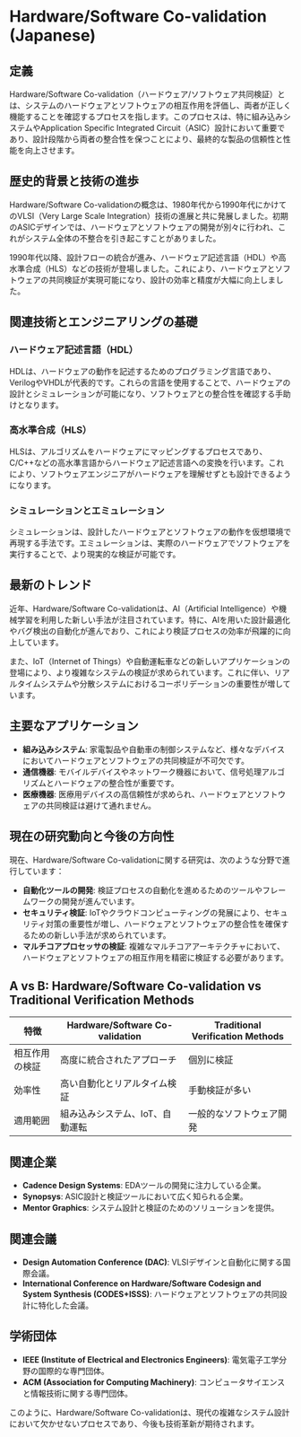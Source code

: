 # Hardware/Software Co-validation (Japanese)

## 定義

Hardware/Software Co-validation（ハードウェア/ソフトウェア共同検証）とは、システムのハードウェアとソフトウェアの相互作用を評価し、両者が正しく機能することを確認するプロセスを指します。このプロセスは、特に組み込みシステムやApplication Specific Integrated Circuit（ASIC）設計において重要であり、設計段階から両者の整合性を保つことにより、最終的な製品の信頼性と性能を向上させます。

## 歴史的背景と技術の進歩

Hardware/Software Co-validationの概念は、1980年代から1990年代にかけてのVLSI（Very Large Scale Integration）技術の進展と共に発展しました。初期のASICデザインでは、ハードウェアとソフトウェアの開発が別々に行われ、これがシステム全体の不整合を引き起こすことがありました。

1990年代以降、設計フローの統合が進み、ハードウェア記述言語（HDL）や高水準合成（HLS）などの技術が登場しました。これにより、ハードウェアとソフトウェアの共同検証が実現可能になり、設計の効率と精度が大幅に向上しました。

## 関連技術とエンジニアリングの基礎

### ハードウェア記述言語（HDL）

HDLは、ハードウェアの動作を記述するためのプログラミング言語であり、VerilogやVHDLが代表的です。これらの言語を使用することで、ハードウェアの設計とシミュレーションが可能になり、ソフトウェアとの整合性を確認する手助けとなります。

### 高水準合成（HLS）

HLSは、アルゴリズムをハードウェアにマッピングするプロセスであり、C/C++などの高水準言語からハードウェア記述言語への変換を行います。これにより、ソフトウェアエンジニアがハードウェアを理解せずとも設計できるようになります。

### シミュレーションとエミュレーション

シミュレーションは、設計したハードウェアとソフトウェアの動作を仮想環境で再現する手法です。エミュレーションは、実際のハードウェアでソフトウェアを実行することで、より現実的な検証が可能です。

## 最新のトレンド

近年、Hardware/Software Co-validationは、AI（Artificial Intelligence）や機械学習を利用した新しい手法が注目されています。特に、AIを用いた設計最適化やバグ検出の自動化が進んでおり、これにより検証プロセスの効率が飛躍的に向上しています。

また、IoT（Internet of Things）や自動運転車などの新しいアプリケーションの登場により、より複雑なシステムの検証が求められています。これに伴い、リアルタイムシステムや分散システムにおけるコーボリデーションの重要性が増しています。

## 主要なアプリケーション

- **組み込みシステム**: 家電製品や自動車の制御システムなど、様々なデバイスにおいてハードウェアとソフトウェアの共同検証が不可欠です。
- **通信機器**: モバイルデバイスやネットワーク機器において、信号処理アルゴリズムとハードウェアの整合性が重要です。
- **医療機器**: 医療用デバイスの高信頼性が求められ、ハードウェアとソフトウェアの共同検証は避けて通れません。

## 現在の研究動向と今後の方向性

現在、Hardware/Software Co-validationに関する研究は、次のような分野で進行しています：

- **自動化ツールの開発**: 検証プロセスの自動化を進めるためのツールやフレームワークの開発が進んでいます。
- **セキュリティ検証**: IoTやクラウドコンピューティングの発展により、セキュリティ対策の重要性が増し、ハードウェアとソフトウェアの整合性を確保するための新しい手法が求められています。
- **マルチコアプロセッサの検証**: 複雑なマルチコアアーキテクチャにおいて、ハードウェアとソフトウェアの相互作用を精密に検証する必要があります。

## A vs B: Hardware/Software Co-validation vs Traditional Verification Methods

| 特徴                          | Hardware/Software Co-validation | Traditional Verification Methods |
|-----------------------------|----------------------------------|---------------------------------|
| 相互作用の検証                | 高度に統合されたアプローチ        | 個別に検証                      |
| 効率性                        | 高い自動化とリアルタイム検証      | 手動検証が多い                  |
| 適用範囲                      | 組み込みシステム、IoT、自動運転    | 一般的なソフトウェア開発       |

## 関連企業

- **Cadence Design Systems**: EDAツールの開発に注力している企業。
- **Synopsys**: ASIC設計と検証ツールにおいて広く知られる企業。
- **Mentor Graphics**: システム設計と検証のためのソリューションを提供。

## 関連会議

- **Design Automation Conference (DAC)**: VLSIデザインと自動化に関する国際会議。
- **International Conference on Hardware/Software Codesign and System Synthesis (CODES+ISSS)**: ハードウェアとソフトウェアの共同設計に特化した会議。

## 学術団体

- **IEEE (Institute of Electrical and Electronics Engineers)**: 電気電子工学分野の国際的な専門団体。
- **ACM (Association for Computing Machinery)**: コンピュータサイエンスと情報技術に関する専門団体。

このように、Hardware/Software Co-validationは、現代の複雑なシステム設計において欠かせないプロセスであり、今後も技術革新が期待されます。